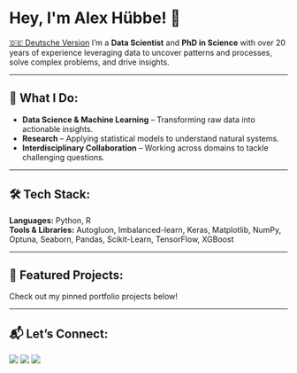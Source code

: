 # Hey, I'm Alex Hübbe! :wave:  
[🇩🇪 Deutsche Version](README.de.md)
I’m a **Data Scientist** and **PhD in Science** with over 20 years of experience leveraging data to uncover patterns and processes, solve complex problems, and drive insights.

---

## :microscope: What I Do:
- **Data Science & Machine Learning** – Transforming raw data into actionable insights.  
- **Research** – Applying statistical models to understand natural systems.  
- **Interdisciplinary Collaboration** – Working across domains to tackle challenging questions.  

---

## :hammer_and_wrench: Tech Stack:
**Languages:** Python, R  
**Tools & Libraries:** Autogluon, Imbalanced-learn, Keras, Matplotlib, NumPy, Optuna, Seaborn, Pandas, Scikit-Learn, TensorFlow, XGBoost

---

## :rocket: Featured Projects:
Check out my pinned portfolio projects below!

---

## :mailbox_with_mail: Let’s Connect:
<div style="display: inline-block"> 
  <a href="https://www.linkedin.com/in/alexhubbe/" target="_blank"><img src="https://img.shields.io/badge/-LinkedIn-%230077B5?style=for-the-badge&logo=linkedin&logoColor=white" target="_blank"></a>  
  <a href = "mailto:alexhubbe[at]yahoo.com"><img src="https://img.shields.io/badge/Yahoo-6001D2?style=for-the-badge&logo=yahoo&logoColor=white" target="_blank"></a>  
  <a href="https://orcid.org/0000-0002-3226-0144" target="_blank"><img src="https://img.shields.io/badge/ORCID-A6CE39?style=for-the-badge&logo=orcid&logoColor=white" target="_blank"></a>  
</div>
